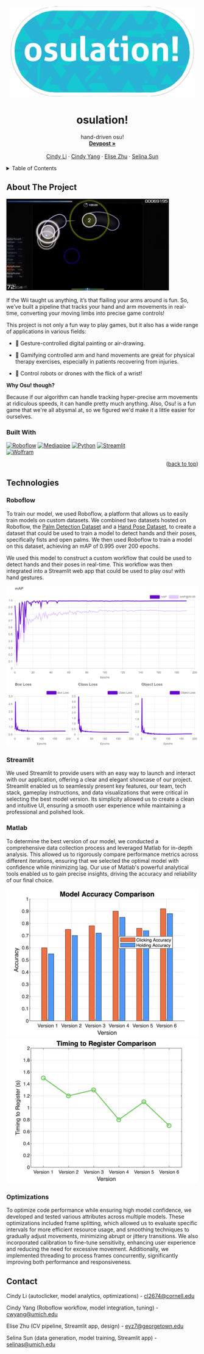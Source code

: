
<a name="readme-top"></a>
<!-- PROJECT LOGO -->
<br />
<div align="center">
    <img src="osulogoblue.png" alt="Logo" height="240">

  <h1 align="center">osulation!</h1>

  <p align="center">
    hand-driven osu!
    <br />
    <a href="https://devpost.com/software/osulation"><strong>Devpost »</strong></a>
    <br />
    <br />
    <a href="https://www.linkedin.com/in/cindy-li-569a30187/">Cindy Li</a>
    ·
    <a href="https://www.linkedin.com/in/2023cyang/">Cindy Yang</a>
    ·
    <a href="https://www.linkedin.com/in/elise-yz/">Elise Zhu</a>
    ·
    <a href="https://www.linkedin.com/in/selina-sun-550301227/">Selina Sun</a>
  </p>
</div>



<!-- TABLE OF CONTENTS -->
<details>
  <summary>Table of Contents</summary>
  <ol>
    <li>
      <a href="#about-the-project">About The Project</a>
      <ul>
        <li><a href="#built-with">Built With</a></li>
      </ul>
    </li>
    <li>
      <a href="#technologies">Technologies</a>
      <ul>
        <li><a href="#roboflow">Roboflow</a></li>
        <li><a href="#streamlit">Streamlit</a></li>
        <li><a href="#matlab">Matlab</a></li>
        <li><a href="#optimizations">Optimizations</a></li>
      </ul>
    </li>
    <li><a href="#contact">Contact</a></li>
    <li><a href="#acknowledgments">Acknowledgments</a></li>
  </ol>
</details>



<!-- ABOUT THE PROJECT -->
## About The Project

<img src="x7L2VSNEiyAB5Ux7nxKmLo6yLyEJT6Jt5yhNCUpGN9GDGT4URPYeuQtGvaPcpwHHCNppCsFFoQSxJqT.gif" alt="Logo" height="240">

If the Wii taught us anything, it’s that flailing your arms around is fun. So, we’ve built a pipeline that tracks your hand and arm movements in real-time, converting your moving limbs into precise game controls!

This project is not only a fun way to play games, but it also has a wide range of applications in various fields:

- 🎨 Gesture-controlled digital painting or air-drawing.

- 🧠 Gamifying controlled arm and hand movements are great for physical therapy exercises, especially in patients recovering from injuries.

- 🤖 Control robots or drones with the flick of a wrist!

**Why Osu! though?**

Because if our algorithm can handle tracking hyper-precise arm movements at ridiculous speeds, it can handle pretty much anything. Also, Osu! is a fun game that we're all abysmal at, so we figured we'd make it a little easier for ourselves.

### Built With

[![Roboflow][Roboflow]][Roboflow-url]
[![Mediapipe][Mediapipe]][Mediapipe-url]
[![Python][Python]][Python-url]
[![Streamlit][Streamlit]][Streamlit-url]<br/>
[![Wolfram][Wolfram]][Wolfram-url]


<p align="right">(<a href="#readme-top">back to top</a>)</p>



<!-- GETTING STARTED -->
## Technologies

### Roboflow

To train our model, we used Roboflow, a platform that allows us to easily train models on custom datasets. We combined two datasets hosted on Roboflow, the [Palm Detection Dataset](https://universe.roboflow.com/dasfsahfas/palm-detection-c3si5) and a [Hand Pose Dataset](https://universe.roboflow.com/vision-no7cd/vision-ni0je), to create a dataset that could be used to train a model to detect hands and their poses, specifically fists and open palms. We then used Roboflow to train a model on this dataset, achieving an mAP of 0.995 over 200 epochs.

We used this model to construct a custom workflow that could be used to detect hands and their poses in real-time. This workflow was then integrated into a Streamlit web app that could be used to play osu! with hand gestures.

![alt text](<Screenshot 2024-09-29 090645.png>)

### Streamlit

We used Streamlit to provide users with an easy way to launch and interact with our application, offering a clear and elegant showcase of our project. Streamlit enabled us to seamlessly present key features, our team, tech stack, gameplay instructions, and data visualizations that were critical in selecting the best model version. Its simplicity allowed us to create a clean and intuitive UI, ensuring a smooth user experience while maintaining a professional and polished look.

### Matlab

To determine the best version of our model, we conducted a comprehensive data collection process and leveraged Matlab for in-depth analysis. This allowed us to rigorously compare performance metrics across different iterations, ensuring that we selected the optimal model with confidence while minimizing lag. Our use of Matlab's powerful analytical tools enabled us to gain precise insights, driving the accuracy and reliability of our final choice.

![alt text](image.png)![alt text](image-1.png)

### Optimizations

To optimize code performance while ensuring high model confidence, we developed and tested various attributes across multiple models. These optimizations included frame splitting, which allowed us to evaluate specific intervals for more efficient resource usage, and smoothing techniques to gradually adjust movements, minimizing abrupt or jittery transitions. We also incorporated calibration to fine-tune sensitivity, enhancing user experience and reducing the need for excessive movement. Additionally, we implemented threading to process frames concurrently, significantly improving both performance and responsiveness.

<!-- CONTACT -->
## Contact

Cindy Li (autoclicker, model analytics, optimizations) - cl2674@cornell.edu

Cindy Yang (Roboflow workflow, model integration, tuning) - cwyang@umich.edu

Elise Zhu (CV pipeline, Streamlit app, design) - eyz7@georgetown.edu

Selina Sun (data generation, model training, Streamlit app) - selinas@umich.edu


<!-- MARKDOWN LINKS & IMAGES -->
<!-- https://www.markdownguide.org/basic-syntax/#reference-style-links -->
[Roboflow]: https://img.shields.io/badge/roboflow-6706CE?style=for-the-badge&logo=roboflow&logoColor=white
[Roboflow-url]: https://roboflow.com/
[Mediapipe]: https://img.shields.io/badge/mediapipe-0097A7?style=for-the-badge&logo=mediapipe&logoColor=white
[Mediapipe-url]: https://github.com/google-ai-edge/mediapipe
[Python]: https://img.shields.io/badge/Python-3776AB?style=for-the-badge&logo=python&logoColor=white
[Python-url]: https://www.python.org/
[Streamlit]: https://img.shields.io/badge/Streamlit-FF4B4B?style=for-the-badge&logo=streamlit&logoColor=white
[Streamlit-url]: https://streamlit.io/
[Wolfram]: https://img.shields.io/badge/MATLAB-0769AD?style=for-the-badge&logo=wolfram&logoColor=white
[Wolfram-url]: https://www.mathworks.com/products/matlab.html
